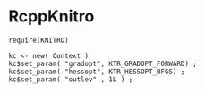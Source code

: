 RcppKnitro
==========

```
require(KNITRO)

kc <- new( Context )
kc$set_param( "gradopt", KTR_GRADOPT_FORWARD) ;
kc$set_param( "hessopt", KTR_HESSOPT_BFGS) ;
kc$set_param( "outlev" , 1L ) ;
```

